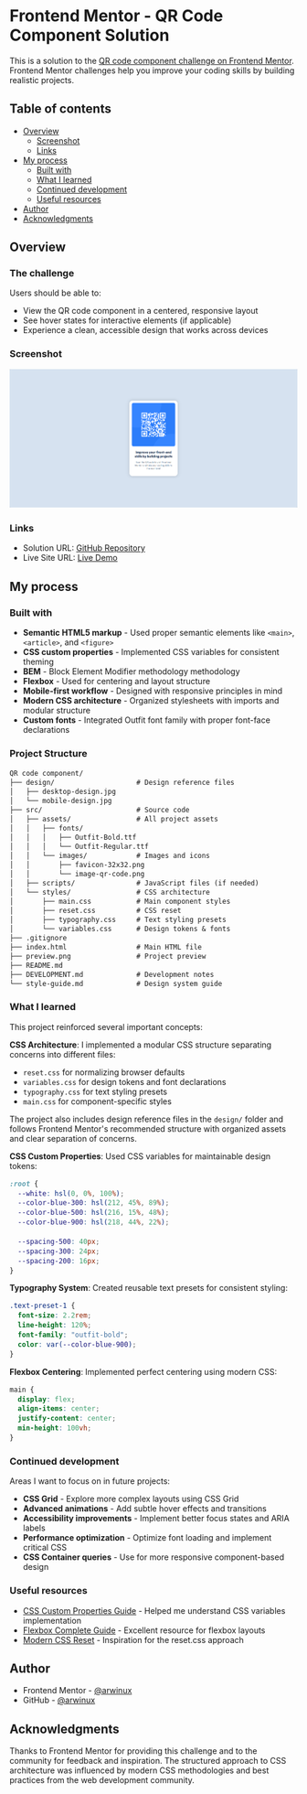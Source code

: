 # Frontend Mentor - QR Code Component Solution

This is a solution to the [QR code component challenge on Frontend Mentor](https://www.frontendmentor.io/challenges/qr-code-component-iux_sIO_H). Frontend Mentor challenges help you improve your coding skills by building realistic projects.

## Table of contents

- [Overview](#overview)
  - [Screenshot](#screenshot)
  - [Links](#links)
- [My process](#my-process)
  - [Built with](#built-with)
  - [What I learned](#what-i-learned)
  - [Continued development](#continued-development)
  - [Useful resources](#useful-resources)
- [Author](#author)
- [Acknowledgments](#acknowledgments)

## Overview

### The challenge

Users should be able to:
- View the QR code component in a centered, responsive layout
- See hover states for interactive elements (if applicable)
- Experience a clean, accessible design that works across devices

### Screenshot

![QR Code Component](./src/assets/images/preview.png)

### Links

- Solution URL: [GitHub Repository](https://github.com/arwinux/qr-code-component)
- Live Site URL: [Live Demo](https://arwinux.github.io/qr-code-component)

## My process

### Built with

- **Semantic HTML5 markup** - Used proper semantic elements like `<main>`, `<article>`, and `<figure>`
- **CSS custom properties** - Implemented CSS variables for consistent theming
- **BEM** - Block Element Modifier methodology methodology 
- **Flexbox** - Used for centering and layout structure
- **Mobile-first workflow** - Designed with responsive principles in mind
- **Modern CSS architecture** - Organized stylesheets with imports and modular structure
- **Custom fonts** - Integrated Outfit font family with proper font-face declarations

### Project Structure

```
QR code component/
├── design/                    # Design reference files
│   ├── desktop-design.jpg
│   └── mobile-design.jpg
├── src/                       # Source code
│   ├── assets/                # All project assets
│   │   ├── fonts/
│   │   │   ├── Outfit-Bold.ttf
│   │   │   └── Outfit-Regular.ttf
│   │   └── images/            # Images and icons
│   │       ├── favicon-32x32.png
│   │       └── image-qr-code.png
│   ├── scripts/               # JavaScript files (if needed)
│   └── styles/                # CSS architecture
│       ├── main.css           # Main component styles
│       ├── reset.css          # CSS reset
│       ├── typography.css     # Text styling presets
│       └── variables.css      # Design tokens & fonts
├── .gitignore
├── index.html                 # Main HTML file
├── preview.png                # Project preview
├── README.md
├── DEVELOPMENT.md             # Development notes
└── style-guide.md             # Design system guide
```

### What I learned

This project reinforced several important concepts:

**CSS Architecture**: I implemented a modular CSS structure separating concerns into different files:
- `reset.css` for normalizing browser defaults
- `variables.css` for design tokens and font declarations
- `typography.css` for text styling presets
- `main.css` for component-specific styles

The project also includes design reference files in the `design/` folder and follows Frontend Mentor's recommended structure with organized assets and clear separation of concerns.

**CSS Custom Properties**: Used CSS variables for maintainable design tokens:

```css
:root {
  --white: hsl(0, 0%, 100%);
  --color-blue-300: hsl(212, 45%, 89%);
  --color-blue-500: hsl(216, 15%, 48%);
  --color-blue-900: hsl(218, 44%, 22%);
  
  --spacing-500: 40px;
  --spacing-300: 24px;
  --spacing-200: 16px;
}
```

**Typography System**: Created reusable text presets for consistent styling:

```css
.text-preset-1 {
  font-size: 2.2rem;
  line-height: 120%;
  font-family: "outfit-bold";
  color: var(--color-blue-900);
}
```

**Flexbox Centering**: Implemented perfect centering using modern CSS:

```css
main {
  display: flex;
  align-items: center;
  justify-content: center;
  min-height: 100vh;
}
```

### Continued development

Areas I want to focus on in future projects:

- **CSS Grid** - Explore more complex layouts using CSS Grid
- **Advanced animations** - Add subtle hover effects and transitions
- **Accessibility improvements** - Implement better focus states and ARIA labels
- **Performance optimization** - Optimize font loading and implement critical CSS
- **CSS Container queries** - Use for more responsive component-based design

### Useful resources

- [CSS Custom Properties Guide](https://developer.mozilla.org/en-US/docs/Web/CSS/Using_CSS_custom_properties) - Helped me understand CSS variables implementation
- [Flexbox Complete Guide](https://css-tricks.com/snippets/css/a-guide-to-flexbox/) - Excellent resource for flexbox layouts
- [Modern CSS Reset](https://piccalil.li/blog/a-modern-css-reset/) - Inspiration for the reset.css approach

## Author

- Frontend Mentor - [@arwinux](https://www.frontendmentor.io/profile/arwinux)
- GitHub - [@arwinux](https://github.com/arwinux)

## Acknowledgments

Thanks to Frontend Mentor for providing this challenge and to the community for feedback and inspiration. The structured approach to CSS architecture was influenced by modern CSS methodologies and best practices from the web development community.